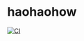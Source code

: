 # haohaohow

[![CI](https://github.com/bradleyayers/haohaohow/actions/workflows/ci.yml/badge.svg)](https://github.com/bradleyayers/haohaohow/actions/workflows/ci.yml)
